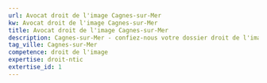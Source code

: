 ```yaml
---
url: Avocat droit de l'image Cagnes-sur-Mer
kw: Avocat droit de l'image Cagnes-sur-Mer
title: Avocat droit de l'image Cagnes-sur-Mer
description: Cagnes-sur-Mer - confiez-nous votre dossier droit de l'image
tag_ville: Cagnes-sur-Mer
competence: droit de l'image
expertise: droit-ntic
extertise_id: 1
---
```

